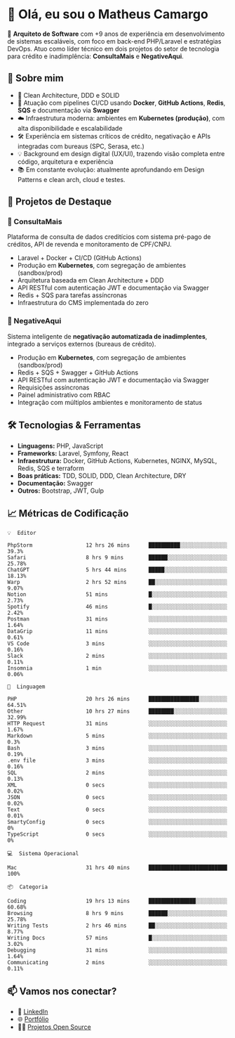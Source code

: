 # 👋 Olá, eu sou o Matheus Camargo

🎯 **Arquiteto de Software** com +9 anos de experiência em desenvolvimento de sistemas escaláveis, com foco em back-end PHP/Laravel e estratégias DevOps. Atuo como líder técnico em dois projetos do setor de tecnologia para crédito e inadimplência: **ConsultaMais** e **NegativeAqui**.

## 🧠 Sobre mim

- 🚀 Clean Architecture, DDD e SOLID
- 🔁 Atuação com pipelines CI/CD usando **Docker**, **GitHub Actions**, **Redis**, **SQS** e documentação via **Swagger**
- ☁️ Infraestrutura moderna: ambientes em **Kubernetes (produção)**, com alta disponibilidade e escalabilidade
- 🛠️ Experiência em sistemas críticos de crédito, negativação e APIs integradas com bureaus (SPC, Serasa, etc.)
- 💡 Background em design digital (UX/UI), trazendo visão completa entre código, arquitetura e experiência
- 📚 Em constante evolução: atualmente aprofundando em Design Patterns e clean arch, cloud e testes.

## 🚧 Projetos de Destaque

### 🔹 ConsultaMais
Plataforma de consulta de dados creditícios com sistema pré-pago de créditos, API de revenda e monitoramento de CPF/CNPJ.

- Laravel + Docker + CI/CD (GitHub Actions)
- Produção em **Kubernetes**, com segregação de ambientes (sandbox/prod)
- Arquitetura baseada em Clean Architecture + DDD
- API RESTful com autenticação JWT e documentação via Swagger
- Redis + SQS para tarefas assíncronas
- Infraestrutura do CMS implementada do zero

### 🔹 NegativeAqui
Sistema inteligente de **negativação automatizada de inadimplentes**, integrado a serviços externos (bureaus de crédito).

- Produção em **Kubernetes**, com segregação de ambientes (sandbox/prod)
- Redis + SQS + Swagger + GitHub Actions
- API RESTful com autenticação JWT e documentação via Swagger
- Requisições assíncronas
- Painel administrativo com RBAC
- Integração com múltiplos ambientes e monitoramento de status

## 🛠️ Tecnologias & Ferramentas

- **Linguagens:** PHP, JavaScript
- **Frameworks:** Laravel, Symfony, React
- **Infraestrutura:** Docker, GitHub Actions, Kubernetes, NGINX, MySQL, Redis, SQS e terraform
- **Boas práticas:** TDD, SOLID, DDD, Clean Architecture, DRY
- **Documentação:** Swagger
- **Outros:** Bootstrap, JWT, Gulp

## 📈 Métricas de Codificação

```text
💡  Editor

PhpStorm                 12 hrs 26 mins      ██████████░░░░░░░░░░░░░░░      39.3%
Safari                   8 hrs 9 mins        ██████░░░░░░░░░░░░░░░░░░░     25.78%
ChatGPT                  5 hrs 44 mins       █████░░░░░░░░░░░░░░░░░░░░     18.13%
Warp                     2 hrs 52 mins       ██░░░░░░░░░░░░░░░░░░░░░░░      9.07%
Notion                   51 mins             █░░░░░░░░░░░░░░░░░░░░░░░░      2.73%
Spotify                  46 mins             █░░░░░░░░░░░░░░░░░░░░░░░░      2.42%
Postman                  31 mins             ░░░░░░░░░░░░░░░░░░░░░░░░░      1.64%
DataGrip                 11 mins             ░░░░░░░░░░░░░░░░░░░░░░░░░      0.61%
VS Code                  3 mins              ░░░░░░░░░░░░░░░░░░░░░░░░░      0.16%
Slack                    2 mins              ░░░░░░░░░░░░░░░░░░░░░░░░░      0.11%
Insomnia                 1 min               ░░░░░░░░░░░░░░░░░░░░░░░░░      0.06%
```
```text
💬  Linguagem

PHP                      20 hrs 26 mins      ████████████████░░░░░░░░░     64.51%
Other                    10 hrs 27 mins      ████████░░░░░░░░░░░░░░░░░     32.99%
HTTP Request             31 mins             ░░░░░░░░░░░░░░░░░░░░░░░░░      1.67%
Markdown                 5 mins              ░░░░░░░░░░░░░░░░░░░░░░░░░       0.3%
Bash                     3 mins              ░░░░░░░░░░░░░░░░░░░░░░░░░      0.19%
.env file                3 mins              ░░░░░░░░░░░░░░░░░░░░░░░░░      0.16%
SQL                      2 mins              ░░░░░░░░░░░░░░░░░░░░░░░░░      0.13%
XML                      0 secs              ░░░░░░░░░░░░░░░░░░░░░░░░░      0.02%
JSON                     0 secs              ░░░░░░░░░░░░░░░░░░░░░░░░░      0.02%
Text                     0 secs              ░░░░░░░░░░░░░░░░░░░░░░░░░      0.01%
SmartyConfig             0 secs              ░░░░░░░░░░░░░░░░░░░░░░░░░         0%
TypeScript               0 secs              ░░░░░░░░░░░░░░░░░░░░░░░░░         0%
```
```text
💻  Sistema Operacional

Mac                      31 hrs 40 mins      █████████████████████████       100%
```
```text
📦  Categoria

Coding                   19 hrs 13 mins      ███████████████░░░░░░░░░░     60.68%
Browsing                 8 hrs 9 mins        ██████░░░░░░░░░░░░░░░░░░░     25.78%
Writing Tests            2 hrs 46 mins       ██░░░░░░░░░░░░░░░░░░░░░░░      8.77%
Writing Docs             57 mins             █░░░░░░░░░░░░░░░░░░░░░░░░      3.02%
Debugging                31 mins             ░░░░░░░░░░░░░░░░░░░░░░░░░      1.64%
Communicating            2 mins              ░░░░░░░░░░░░░░░░░░░░░░░░░      0.11%
```

## 📫 Vamos nos conectar?

- 💼 [LinkedIn](https://www.linkedin.com/in/matheuscamargoxavier)
- 🌐 [Portfólio](https://matheuscamargo.co)
- 🧑‍💻 [Projetos Open Source](https://github.com/bymatheus)
